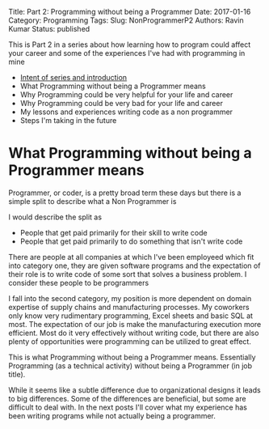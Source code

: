 Title: Part 2: Programming without being a Programmer 
Date: 2017-01-16
Category: Programming 
Tags: 
Slug: NonProgrammerP2
Authors: Ravin Kumar
Status: published

This is Part 2 in a series about how learning how to program could affect
your career and some of the experiences I've had with programming in mine

* [Intent of series and introduction]({filename}NonProgrammer.md)
* What Programming without being a Programmer means
* Why Programming could be very helpful for your life and career
* Why Programming could be very bad for your life and career
* My lessons and experiences writing code as a non programmer
* Steps I'm taking in the future


# What Programming without being a Programmer means

Programmer, or coder, is a pretty broad term these days but 
there is a simple split to describe what a Non Programmer is

I would describe  the split as  

* People that get paid primarily for their skill to write code
* People that get paid primarily to do something that isn't write code  

There are people at all companies at which I've been employeed which fit into category one,
they are given software programs and the expectation of their role 
is to write code of some sort that solves a business problem. I consider
these people to be programmers

I fall into the second category, my position is more dependent on domain
expertise of supply chains and manufacturing processes. My coworkers
only know very rudimentary programming, Excel sheets and
basic SQL at most. The expectation of our job is make the manufacturing 
execution more efficient. Most do it very effectively without writing
code, but there are also plenty of opportunities were programming can
be utilized to great effect.

This is what Programming without being a Programmer means. Essentially
Programming (as a technical activity) without being a Programmer (in job title).

While it seems like a subtle difference due to
organizational designs it leads to big differences. Some of the differences
are beneficial, but some are difficult to deal with. In the next posts I'll
cover what my experience has been writing programs while not actually
being a programmer.


